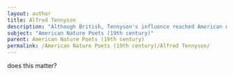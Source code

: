 ```yaml
---
layout: author
title: Alfred Tennyson
description: "Although British, Tennyson's influence reached American nature poetry in the 19th century. His works often reflect an appreciation for the natural world and its beauty."
subject: "American Nature Poets (19th century)"
parent: American Nature Poets (19th century)
permalink: /American Nature Poets (19th century)/Alfred Tennyson/
---
```


does this matter?
